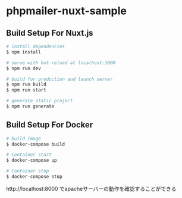 # phpmailer-nuxt-sample

## Build Setup For Nuxt.js

```bash
# install dependencies
$ npm install

# serve with hot reload at localhost:3000
$ npm run dev

# build for production and launch server
$ npm run build
$ npm run start

# generate static project
$ npm run generate
```

## Build Setup For Docker

```bash
# build image
$ docker-compose build

# Container start
$ docker-compose up

# Container stop
$ docker-compose stop
```

http://localhost:8000 でapacheサーバーの動作を確認することができる
